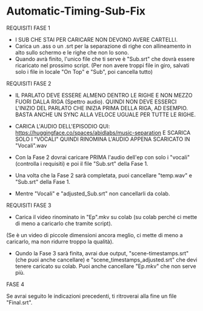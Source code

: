 # Automatic-Timing-Sub-Fix

REQUISITI FASE 1
- I SUB CHE STAI PER CARICARE NON DEVONO AVERE CARTELLI.
- Carica un .ass o un .srt per la separazione di righe con allineamento in alto sullo schermo e le righe che non lo sono. 
- Quando avrà finito, l'unico file che ti serve è "Sub.srt" che dovrà essere ricaricato nel prossimo script.
(Per non avere troppi file in giro, salvati solo i file in locale "On Top" e "Sub", poi cancella tutto)



REQUISITI FASE 2
- IL PARLATO DEVE ESSERE ALMENO DENTRO LE RIGHE E NON MEZZO FUORI DALLA RIGA (Spettro audio). 
QUINDI NON DEVE ESSERCI L'INIZIO DEL PARLATO CHE INIZIA PRIMA DELLA RIGA, AD ESEMPIO.
BASTA ANCHE UN SYNC ALLA VELOCE UGUALE PER TUTTE LE RIGHE.

- CARICA L'AUDIO DELL'EPISODIO QUI: https://huggingface.co/spaces/abidlabs/music-separation
E SCARICA SOLO I "VOCALI"
QUINDI RINOMINA L'AUDIO APPENA SCARICATO IN "Vocali".wav

- Con la Fase 2 dovrai caricare PRIMA l'audio dell'ep con solo i "vocali" (controlla i requisiti) e poi il file "Sub.srt" della Fase 1.

- Una volta che la Fase 2 sarà completata,  puoi cancellare "temp.wav" e "Sub.srt" della Fase 1.

- Mentre "Vocali" e "adjusted_Sub.srt" non cancellarli da colab.



REQUISITI FASE 3
- Carica il video rinominato in "Ep".mkv su colab (su colab perché ci mette di meno a caricarlo che tramite script).

(Se è un video di piccole dimensioni ancora meglio, ci mette di meno a caricarlo, ma non ridurre troppo la qualità).

- Qundo la Fase 3 sarà finita, avrai due output, "scene-timestamps.srt" (che puoi anche cancellare) e "scene_timestamps_adjusted.srt" che devi tenere caricato su colab.
Puoi anche cancellare "Ep.mkv" che non serve più.



FASE 4

Se avrai seguito le indicazioni precedenti, ti ritroverai alla fine un file "Final.srt".
